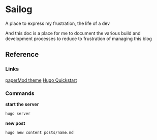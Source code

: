 # Sailog
A place to express my frustration, the life of a dev  

And this doc is a place for me to document the various build and development processes to reduce to frustration of managing this blog

## Reference
### Links
[paperMod theme](https://github.com/adityatelange/hugo-PaperMod)
[Hugo Quickstart](https://gohugo.io/getting-started/quick-start/)

### Commands
**start the server**
```bash
hugo server
```

**new post**
```bash
hugo new content posts/name.md
```

